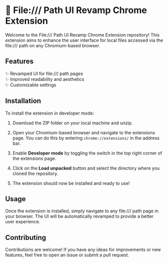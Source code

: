 # 🚀 File:/// Path UI Revamp Chrome Extension

Welcome to the File:/// Path UI Revamp Chrome Extension repository! This extension aims to enhance the user interface for local files accessed via the file:/// path on any Chromium-based browser.

## Features

✨ Revamped UI for file:/// path pages  
✨ Improved readability and aesthetics  
✨ Customizable settings  

## Installation

To install the extension in developer mode:

1. Download the ZIP folder on your local machine and unzip.

2. Open your Chromium-based browser and navigate to the extensions page. You can do this by entering `chrome://extensions/` in the address bar.

3. Enable **Developer mode** by toggling the switch in the top right corner of the extensions page.

4. Click on the ****Load unpacked**** button and select the directory where you cloned the repository.

5. The extension should now be installed and ready to use!

## Usage

Once the extension is installed, simply navigate to any file:/// path page in your browser. The UI will be automatically revamped to provide a better user experience.

## Contributing

Contributions are welcome! If you have any ideas for improvements or new features, feel free to open an issue or submit a pull request.
